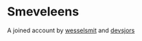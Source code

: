 # Smeveleens

A joined account by [wesselsmit](https://github.com/wesselsmit) and [devsjors](https://github.com/devsjors)
